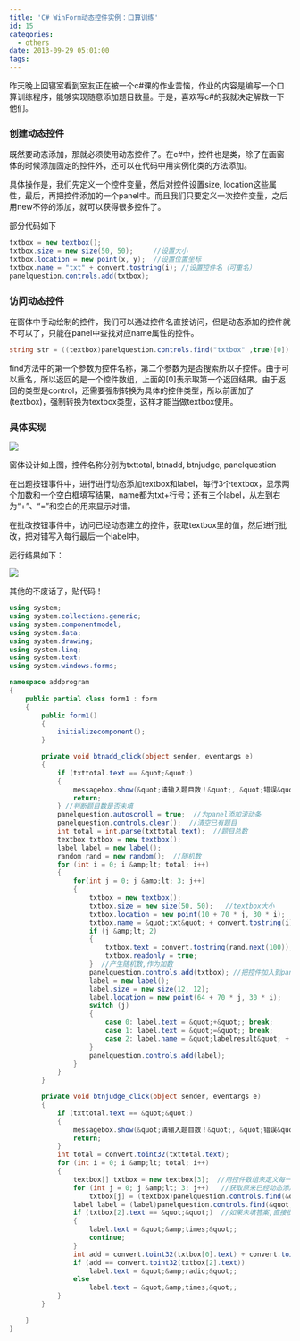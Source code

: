 ```yaml
---
title: 'C# WinForm动态控件实例：口算训练'
id: 15
categories:
  - others
date: 2013-09-29 05:01:00
tags:
---
```


昨天晚上回寝室看到室友正在被一个c#课的作业苦恼，作业的内容是编写一个口算训练程序，能够实现随意添加题目数量。于是，喜欢写c#的我就决定解救一下他们。

### 创建动态控件

既然要动态添加，那就必须使用动态控件了。在c#中，控件也是类，除了在画窗体的时候添加固定的控件外，还可以在代码中用实例化类的方法添加。

具体操作是，我们先定义一个控件变量，然后对控件设置size, location这些属性，最后，再把控件添加的一个panel中。而且我们只要定义一次控件变量，之后用new不停的添加，就可以获得很多控件了。

部分代码如下

```csharp
txtbox = new textbox();
txtbox.size = new size(50, 50);     //设置大小
txtbox.location = new point(x, y);  //设置位置坐标
txtbox.name = "txt" + convert.tostring(i); //设置控件名（可重名）
panelquestion.controls.add(txtbox);
```

### 访问动态控件

在窗体中手动绘制的控件，我们可以通过控件名直接访问，但是动态添加的控件就不可以了，只能在panel中查找对应name属性的控件。

```csharp
string str = ((textbox)panelquestion.controls.find("txtbox" ,true)[0]).text;
```

find方法中的第一个参数为控件名称，第二个参数为是否搜索所以子控件。由于可以重名，所以返回的是一个控件数组，上面的[0]表示取第一个返回结果。由于返回的类型是control，还需要强制转换为具体的控件类型，所以前面加了(textbox)，强制转换为textbox类型，这样才能当做textbox使用。

### 具体实现

[![](http://cdn.imyzf.com/img/blog/2013/a-csharp-winform-dynamic-component-example/1.jpg)](http://cdn.imyzf.com/img/blog/2013/a-csharp-winform-dynamic-component-example/1.jpg)

窗体设计如上图，控件名称分别为txttotal, btnadd, btnjudge, panelquestion

在出题按钮事件中，进行进行动态添加textbox和label，每行3个textbox，显示两个加数和一个空白框填写结果，name都为txt+行号；还有三个label，从左到右为&ldquo;+&rdquo;、&ldquo;=&rdquo;和空白的用来显示对错。

在批改按钮事件中，访问已经动态建立的控件，获取textbox里的值，然后进行批改，把对错写入每行最后一个label中。

运行结果如下：

[![](http://cdn.imyzf.com/img/blog/2013/a-csharp-winform-dynamic-component-example/1.jpg)](http://cdn.imyzf.com/img/blog/2013/a-csharp-winform-dynamic-component-example/1.jpg)

其他的不废话了，贴代码！

```csharp
using system;
using system.collections.generic;
using system.componentmodel;
using system.data;
using system.drawing;
using system.linq;
using system.text;
using system.windows.forms;

namespace addprogram
{
    public partial class form1 : form
    {
        public form1()
        {
            initializecomponent();
        }

        private void btnadd_click(object sender, eventargs e)
        {
            if (txttotal.text == &quot;&quot;)
            {
                messagebox.show(&quot;请输入题目数！&quot;, &quot;错误&quot;);
                return;
            } //判断题目数是否未填
            panelquestion.autoscroll = true;  //为panel添加滚动条
            panelquestion.controls.clear();  //清空已有题目
            int total = int.parse(txttotal.text);  //题目总数
            textbox txtbox = new textbox();
            label label = new label();
            random rand = new random();  //随机数
            for (int i = 0; i &amp;lt; total; i++)
            {
                for(int j = 0; j &amp;lt; 3; j++)
                {
                    txtbox = new textbox();
                    txtbox.size = new size(50, 50);   //textbox大小
                    txtbox.location = new point(10 + 70 * j, 30 * i);  //textbox坐标
                    txtbox.name = &quot;txt&quot; + convert.tostring(i);  //设定控件名称
                    if (j &amp;lt; 2)
                    {
                        txtbox.text = convert.tostring(rand.next(100));
                        txtbox.readonly = true;
                    }  //产生随机数,作为加数
                    panelquestion.controls.add(txtbox); //把控件加入到panel中
                    label = new label();
                    label.size = new size(12, 12);
                    label.location = new point(64 + 70 * j, 30 * i);
                    switch (j)
                    {
                        case 0: label.text = &quot;+&quot;; break;
                        case 1: label.text = &quot;=&quot;; break;
                        case 2: label.name = &quot;labelresult&quot; + convert.tostring(i); break;
                    }
                    panelquestion.controls.add(label);
                }
            }
        }

        private void btnjudge_click(object sender, eventargs e)
        {
            if (txttotal.text == &quot;&quot;)
            {
                messagebox.show(&quot;请输入题目数！&quot;, &quot;错误&quot;);
                return;
            }
            int total = convert.toint32(txttotal.text);
            for (int i = 0; i &amp;lt; total; i++)
            {
                textbox[] txtbox = new textbox[3];  //用控件数组来定义每一行的textbox,总共3个textbox
                for (int j = 0; j &amp;lt; 3; j++)   //获取原来已经动态添加的textbox,这样才能访问
                    txtbox[j] = (textbox)panelquestion.controls.find(&quot;txt&quot; + convert.tostring(i), true)[j];
                label label = (label)panelquestion.controls.find(&quot;labelresult&quot; + convert.tostring(i), true)[0];
                if (txtbox[2].text == &quot;&quot;)  //如果未填答案,直接批改为错误
                {
                    label.text = &quot;&amp;times;&quot;;
                    continue;
                }
                int add = convert.toint32(txtbox[0].text) + convert.toint32(txtbox[1].text);
                if (add == convert.toint32(txtbox[2].text))
                    label.text = &quot;&amp;radic;&quot;;
                else
                    label.text = &quot;&amp;times;&quot;;
            }
        }

    }
}
```
